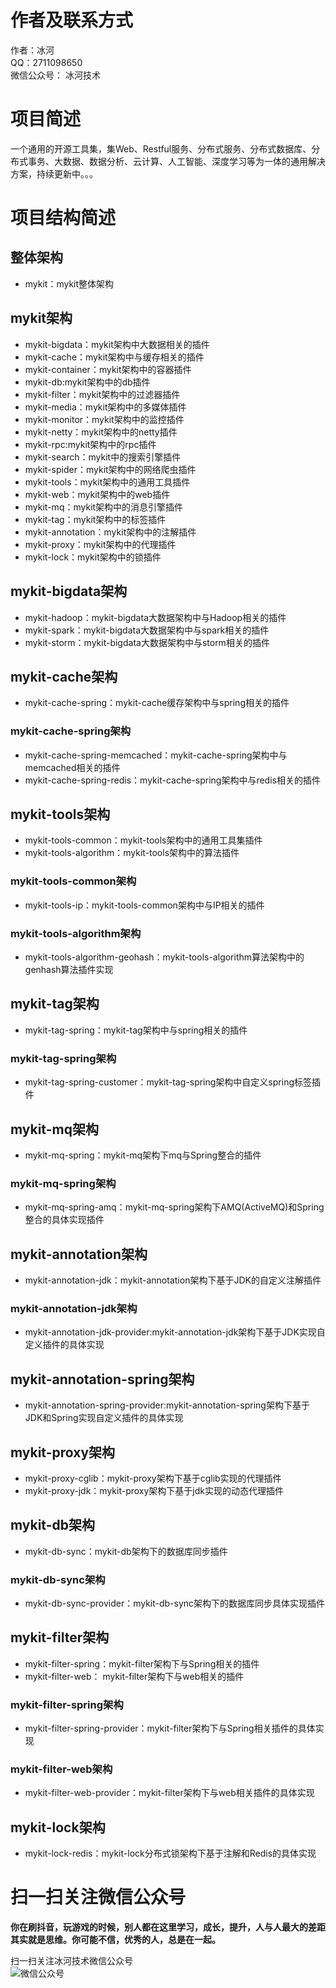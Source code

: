 # 作者及联系方式
作者：冰河  
QQ：2711098650  
微信公众号： 冰河技术

# 项目简述
一个通用的开源工具集，集Web、Restful服务、分布式服务、分布式数据库、分布式事务、大数据、数据分析、云计算、人工智能、深度学习等为一体的通用解决方案，持续更新中。。。

# 项目结构简述
## 整体架构
*	mykit：mykit整体架构

## mykit架构
*	mykit-bigdata：mykit架构中大数据相关的插件
*	mykit-cache：mykit架构中与缓存相关的插件
*	mykit-container：mykit架构中的容器插件
*	mykit-db:mykit架构中的db插件
*	mykit-filter：mykit架构中的过滤器插件
*	mykit-media：mykit架构中的多媒体插件
*	mykit-monitor：mykit架构中的监控插件
*	mykit-netty：mykit架构中的netty插件
*	mykit-rpc:mykit架构中的rpc插件
*	mykit-search：mykit中的搜索引擎插件
*	mykit-spider：mykit架构中的网络爬虫插件
*	mykit-tools：mykit架构中的通用工具插件
*	mykit-web：mykit架构中的web插件
*	mykit-mq：mykit架构中的消息引擎插件
*	mykit-tag：mykit架构中的标签插件
*	mykit-annotation：mykit架构中的注解插件
*	mykit-proxy：mykit架构中的代理插件
*	mykit-lock：mykit架构中的锁插件



## mykit-bigdata架构
*	mykit-hadoop：mykit-bigdata大数据架构中与Hadoop相关的插件
*	mykit-spark：mykit-bigdata大数据架构中与spark相关的插件
*	mykit-storm：mykit-bigdata大数据架构中与storm相关的插件

## mykit-cache架构
*	mykit-cache-spring：mykit-cache缓存架构中与spring相关的插件

### mykit-cache-spring架构
*	mykit-cache-spring-memcached：mykit-cache-spring架构中与memcached相关的插件
*	mykit-cache-spring-redis：mykit-cache-spring架构中与redis相关的插件


## mykit-tools架构
*	mykit-tools-common：mykit-tools架构中的通用工具集插件
*	mykit-tools-algorithm：mykit-tools架构中的算法插件

### mykit-tools-common架构
*	mykit-tools-ip：mykit-tools-common架构中与IP相关的插件

### mykit-tools-algorithm架构
*	mykit-tools-algorithm-geohash：mykit-tools-algorithm算法架构中的genhash算法插件实现


## mykit-tag架构
*	mykit-tag-spring：mykit-tag架构中与spring相关的插件

### mykit-tag-spring架构
*	mykit-tag-spring-customer：mykit-tag-spring架构中自定义spring标签插件

## mykit-mq架构
*	mykit-mq-spring：mykit-mq架构下mq与Spring整合的插件

### mykit-mq-spring架构
*	mykit-mq-spring-amq：mykit-mq-spring架构下AMQ(ActiveMQ)和Spring整合的具体实现插件


## mykit-annotation架构
*	mykit-annotation-jdk：mykit-annotation架构下基于JDK的自定义注解插件

### mykit-annotation-jdk架构
*	mykit-annotation-jdk-provider:mykit-annotation-jdk架构下基于JDK实现自定义插件的具体实现

##	mykit-annotation-spring架构
*	mykit-annotation-spring-provider:mykit-annotation-spring架构下基于JDK和Spring实现自定义插件的具体实现

## mykit-proxy架构
*	mykit-proxy-cglib：mykit-proxy架构下基于cglib实现的代理插件
*	mykit-proxy-jdk：mykit-proxy架构下基于jdk实现的动态代理插件

## mykit-db架构
*	mykit-db-sync：mykit-db架构下的数据库同步插件

###	mykit-db-sync架构
*	mykit-db-sync-provider：mykit-db-sync架构下的数据库同步具体实现插件

## mykit-filter架构
*	mykit-filter-spring：mykit-filter架构下与Spring相关的插件
*	mykit-filter-web： mykit-filter架构下与web相关的插件

### mykit-filter-spring架构
*	mykit-filter-spring-provider：mykit-filter架构下与Spring相关插件的具体实现

### mykit-filter-web架构
*	mykit-filter-web-provider：mykit-filter架构下与web相关插件的具体实现

## mykit-lock架构
*	mykit-lock-redis：mykit-lock分布式锁架构下基于注解和Redis的具体实现

# 扫一扫关注微信公众号

**你在刷抖音，玩游戏的时候，别人都在这里学习，成长，提升，人与人最大的差距其实就是思维。你可能不信，优秀的人，总是在一起。** 
  
扫一扫关注冰河技术微信公众号  
![微信公众号](https://github.com/sunshinelyz/binghe_resources/blob/master/images/subscribe/qrcode_for_gh_0d4482676600_344.jpg)  
